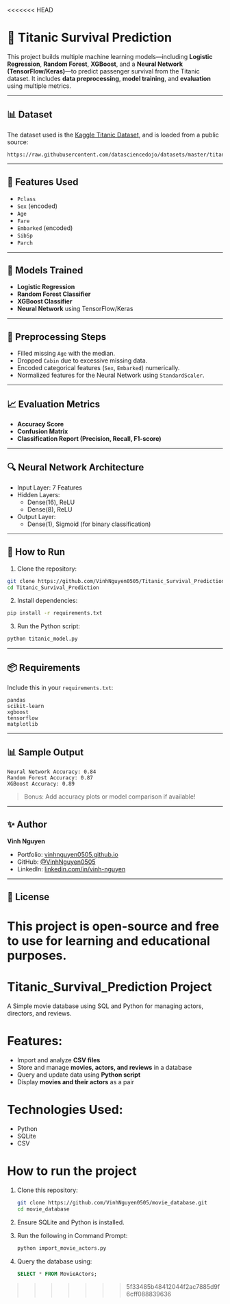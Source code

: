 <<<<<<< HEAD

# 🚢 Titanic Survival Prediction

This project builds multiple machine learning models—including **Logistic Regression**, **Random Forest**, **XGBoost**, and a **Neural Network (TensorFlow/Keras)**—to predict passenger survival from the Titanic dataset. It includes **data preprocessing**, **model training**, and **evaluation** using multiple metrics.

---

## 📊 Dataset

The dataset used is the [Kaggle Titanic Dataset](https://www.kaggle.com/c/titanic/data), and is loaded from a public source:
```
https://raw.githubusercontent.com/datasciencedojo/datasets/master/titanic.csv
```

---

## 🔧 Features Used
- `Pclass`
- `Sex` (encoded)
- `Age`
- `Fare`
- `Embarked` (encoded)
- `SibSp`
- `Parch`

---

## 🧠 Models Trained
- **Logistic Regression**
- **Random Forest Classifier**
- **XGBoost Classifier**
- **Neural Network** using TensorFlow/Keras

---

## 🧼 Preprocessing Steps
- Filled missing `Age` with the median.
- Dropped `Cabin` due to excessive missing data.
- Encoded categorical features (`Sex`, `Embarked`) numerically.
- Normalized features for the Neural Network using `StandardScaler`.

---

## 📈 Evaluation Metrics
- **Accuracy Score**
- **Confusion Matrix**
- **Classification Report (Precision, Recall, F1-score)**

---

## 🔍 Neural Network Architecture
- Input Layer: 7 Features
- Hidden Layers: 
  - Dense(16), ReLU
  - Dense(8), ReLU
- Output Layer: 
  - Dense(1), Sigmoid (for binary classification)

---

## 🚀 How to Run

1. Clone the repository:
```bash
git clone https://github.com/VinhNguyen0505/Titanic_Survival_Prediction.git
cd Titanic_Survival_Prediction
```

2. Install dependencies:
```bash
pip install -r requirements.txt
```

3. Run the Python script:
```bash
python titanic_model.py
```

---

## 📦 Requirements

Include this in your `requirements.txt`:
```
pandas
scikit-learn
xgboost
tensorflow
matplotlib
```

---

## 📊 Sample Output
```
Neural Network Accuracy: 0.84
Random Forest Accuracy: 0.87
XGBoost Accuracy: 0.89
```

> Bonus: Add accuracy plots or model comparison if available!

---

## ✨ Author

**Vinh Nguyen**  
- Portfolio: [vinhnguyen0505.github.io](https://vinhnguyen0505.github.io)  
- GitHub: [@VinhNguyen0505](https://github.com/VinhNguyen0505)  
- LinkedIn: [linkedin.com/in/vinh-nguyen](https://linkedin.com/in/vinh-nguyen)

---

## 🔗 License
This project is open-source and free to use for learning and educational purposes.
=======
# Titanic_Survival_Prediction Project
A Simple movie database using SQL and Python for managing actors, directors, and reviews.

# Features:
- Import and analyze **CSV files**
- Store and manage **movies, actors, and reviews** in a database
- Query and update data using **Python script**
- Display **movies and their actors** as a pair

# Technologies Used:
- Python
- SQLite
- CSV

# How to run the project
1. Clone this repository:
   
   ```bash
   git clone https://github.com/VinhNguyen0505/movie_database.git
   cd movie_database
   
3. Ensure SQLite and Python is installed.
4. Run the following in Command Prompt:
   
   ```bash
   python import_movie_actors.py
   
6. Query the database using:
   
   ```sql
   SELECT * FROM MovieActors;
>>>>>>> 5f33485b48412044f2ac7885d9f6cff088839636
